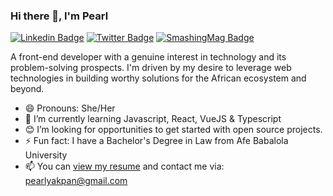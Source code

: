 ### Hi there 👋, I'm Pearl

[![Linkedin Badge](https://img.shields.io/badge/-pearlsky-blue?style=for-the-badge&logo=Linkedin&logoColor=white&link=https://www.linkedin.com/in/pearlsky)](https://linkedin.com/in/pearlsky) [![Twitter Badge](https://img.shields.io/badge/-godaffected-1ca0f1?style=for-the-badge&logo=Linkedin&logoColor=white&link=https://www.twitter.com/godaffected)](https://twitter.com/godaffected) [![SmashingMag Badge](https://img.shields.io/badge/-Pearl%20Akpan-d33a2c?style=for-the-badge&logo=Smashing%20magazine&logoColor=white&link=https://www.twitter.com/godaffected)](https://www.smashingmagazine.com/author/pearl-akpan/)

A front-end developer with a genuine interest in technology and its problem-solving prospects. I'm driven by my desire to leverage web technologies in building worthy solutions for the African ecosystem and beyond.


- 😄 Pronouns: She/Her
- 🌱 I’m currently learning Javascript, React, VueJS & Typescript
- 😊 I’m looking for opportunities to get started with open source projects.
- ⚡ Fun fact: I have a Bachelor's Degree in Law from Afe Babalola University
- 📫 You can [view my resume](https://www.canva.com/design/DAFHsNkcuLs/23Cuh073KgSHXyazhMOLeQ/view?utm_content=DAFHsNkcuLs&utm_campaign=designshare&utm_medium=link&utm_source=publishsharelink) and contact me via: pearlyakpan@gmail.com
